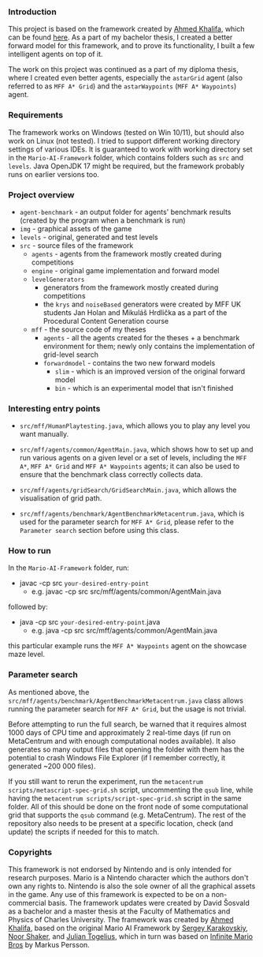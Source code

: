 ### Introduction
This project is based on the framework created by [Ahmed Khalifa](https://scholar.google.com/citations?user=DRcyg5kAAAAJ&hl=en), which can be found [here](https://github.com/amidos2006/Mario-AI-Framework). As a part of my bachelor thesis, I created a better forward model for this framework, and to prove its functionality, I built a few intelligent agents on top of it.

The work on this project was continued as a part of my diploma thesis, where I created even better agents, especially the `astarGrid` agent (also referred to as `MFF A* Grid`) and the `astarWaypoints` (`MFF A* Waypoints`) agent.

### Requirements
The framework works on Windows (tested on Win 10/11), but should also work on Linux (not tested). I tried to support different working directory settings of various IDEs. It is guaranteed to work with working directory set in the `Mario-AI-Framework` folder, which contains folders such as `src` and `levels`.  Java OpenJDK 17 might be required, but the framework probably runs on earlier versions too.

### Project overview

- `agent-benchmark` - an output folder for agents' benchmark results (created by the program when a benchmark is run)
- `img` - graphical assets of the game
- `levels` - original, generated and test levels
- `src` - source files of the framework
  - `agents` - agents from the framework mostly created during competitions
  - `engine` - original game implementation and forward model
  - `levelGenerators`
    -  generators from the framework mostly created during competitions
    - the `krys` and `noiseBased` generators were created by MFF UK students Jan Holan and Mikuláš Hrdlička as a part of the Procedural Content Generation course
  - `mff` - the source code of my theses
    - `agents` - all the agents created for the theses + a benchmark environment for them; newly only contains the implementation of grid-level search
    - `forwardmodel` - contains the two new forward models
      - `slim` - which is an improved version of the original forward model
      - `bin` - which is an experimental model that isn't finished

### Interesting entry points

- `src/mff/HumanPlaytesting.java`, which allows you to play any level you want manually.

- `src/mff/agents/common/AgentMain.java`, which shows how to set up and run various agents on a given level or a set of levels, including the `MFF A*`, `MFF A* Grid` and `MFF A* Waypoints` agents; it can also be used to ensure that the benchmark class correctly collects data.

- `src/mff/agents/gridSearch/GridSearchMain.java`, which allows the visualisation of grid path.

- `src/mff/agents/benchmark/AgentBenchmarkMetacentrum.java`, which is used for the parameter search for `MFF A* Grid`, please refer to the `Parameter search` section before using this class.

### How to run

In the `Mario-AI-Framework` folder, run:

- javac -cp src `your-desired-entry-point`
  - e.g. javac -cp src src/mff/agents/common/AgentMain.java

followed by:

- java -cp src `your-desired-entry-point`.java
  - e.g. java -cp src src/mff/agents/common/AgentMain.java

this particular example runs the `MFF A* Waypoints` agent on the showcase maze level.

### Parameter search

As mentioned above, the `src/mff/agents/benchmark/AgentBenchmarkMetacentrum.java` class allows running the parameter search for `MFF A* Grid`, but the usage is not trivial.

Before attempting to run the full search, be warned that it requires almost 1000 days of CPU time and approximately 2 real-time days (if run on MetaCentrum and with enough computational nodes available). It also generates so many output files that opening the folder with them has the potential to crash Windows File Explorer (if I remember correctly, it generated ~200 000 files).

If you still want to rerun the experiment, run the `metacentrum scripts/metascript-spec-grid.sh` script, uncommenting the `qsub` line, while having the `metacentrum scripts/script-spec-grid.sh` script in the same folder. All of this should be done on the front node of some computational grid that supports the `qsub` command (e.g. MetaCentrum). The rest of the repository also needs to be present at a specific location, check (and update) the scripts if needed for this to match.

### Copyrights
This framework is not endorsed by Nintendo and is only intended for research purposes. Mario is a Nintendo character which the authors don't own any rights to. Nintendo is also the sole owner of all the graphical assets in the game. Any use of this framework is expected to be on a non-commercial basis. The framework updates were created by David Šosvald as a bachelor and a master thesis at the Faculty of Mathematics and Physics of Charles University. The framework was created by [Ahmed Khalifa](https://scholar.google.com/citations?user=DRcyg5kAAAAJ&hl=en), based on the original Mario AI Framework by [Sergey Karakovskiy](https://scholar.google.se/citations?user=6cEAqn8AAAAJ&hl=en), [Noor Shaker](https://scholar.google.com/citations?user=OK9tw1AAAAAJ&hl=en), and [Julian Togelius](https://scholar.google.com/citations?user=lr4I9BwAAAAJ&hl=en), which in turn was based on [Infinite Mario Bros](https://fantendo.fandom.com/wiki/Infinite_Mario_Bros.) by Markus Persson.
